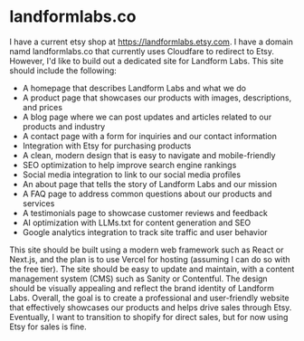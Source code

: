 # landformlabs.co

I have a current etsy shop at https://landformlabs.etsy.com. I have a domain namd landformlabs.co that currently uses Cloudfare to redirect to Etsy. However, I'd like to build out a dedicated site for Landform Labs. This site should include the following:
- A homepage that describes Landform Labs and what we do
- A product page that showcases our products with images, descriptions, and prices
- A blog page where we can post updates and articles related to our products and industry
- A contact page with a form for inquiries and our contact information
- Integration with Etsy for purchasing products
- A clean, modern design that is easy to navigate and mobile-friendly
- SEO optimization to help improve search engine rankings
- Social media integration to link to our social media profiles
- An about page that tells the story of Landform Labs and our mission
- A FAQ page to address common questions about our products and services
- A testimonials page to showcase customer reviews and feedback
- AI optimization with LLMs.txt for content generation and SEO
- Google analytics integration to track site traffic and user behavior

This site should be built using a modern web framework such as React or Next.js, and the plan is to use Vercel for hosting (assuming I can do so with the free tier). The site should be easy to update and maintain, with a content management system (CMS) such as Sanity or Contentful. The design should be visually appealing and reflect the brand identity of Landform Labs. Overall, the goal is to create a professional and user-friendly website that effectively showcases our products and helps drive sales through Etsy. Eventually, I want to transition to shopify for direct sales, but for now using Etsy for sales is fine.
